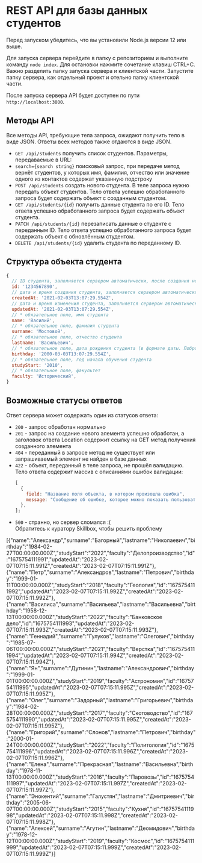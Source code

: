 # REST API для базы данных студентов

Перед запуском убедитесь, что вы установили Node.js версии 12 или выше.

Для запуска сервера перейдите в папку с репозиторием и выполните команду `node index`. Для остановки нажмите сочетание клавиш CTRL+C. Важно разделить папку запуска сервера и клиентской части. Запустите папку сервера, как отдельный проект и отельно папку клиентской части.

После запуска сервера API будет доступен по пути `http://localhost:3000`.

## Методы API

Все методы API, требующие тела запроса, ожидают получить тело в виде JSON. Ответы всех методов также отдаются в виде JSON.

- `GET /api/students` получить список студентов. Параметры, передаваемые в URL:
- `search={search string}` поисковый запрос, при передаче метод вернёт студентов, у которых имя, фамилия, отчество или значение одного из контактов содержат указанную подстроку
- `POST /api/students` создать нового студента. В теле запроса нужно передать объект студентов. Тело ответа успешно обработанного запроса будет содержать объект с созданным студентом.
- `GET /api/students/{id}` получить данные студента по его ID. Тело ответа успешно обработанного запроса будет содержать объект студента.
- `PATCH /api/students/{id}` перезаписать данные о студенте с переданным ID. Тело ответа успешно обработанного запроса будет содержать объект с обновлённым студентом.
- `DELETE /api/students/{id}` удалить студента по переданному ID.

## Структура объекта студента

```javascript
{
  // ID студента, заполняется сервером автоматически, после создания нельзя изменить
  id: '1234567890',
  // дата и время создания студента, заполняется сервером автоматически, после создания нельзя изменить. Это полезная информация, которая может потребоваться для последующей доработки приложения.
  createdAt: '2021-02-03T13:07:29.554Z',
  // дата и время изменения студента, заполняется сервером автоматически при изменении студента. Это полезная информация, которая может потребоваться для последующей доработки приложения.
  updatedAt: '2021-02-03T13:07:29.554Z',
  // * обязательное поле, имя студента
  name: 'Василий',
  // * обязательное поле, фамилия студента
  surname: 'Мостовой',
  // * обязательное поле, отчество студента
  lastname: 'Васильевич',
  // * обязательное поле, дата рождения студента (в формате даты. Побробнее читать о функциях объекта Data)
  birthday: '2000-03-03T13:07:29.554Z',
  // * обязательное поле, год начала обучения студента
  studyStart: '2010',
  // * обязательное поле, факультет
  faculty: 'Исторический',
}
```

## Возможные статусы ответов

Ответ сервера может содержать один из статусов ответа:

- `200` - запрос обработан нормально
- `201` - запрос на создание нового элемента успешно обработан, а заголовок ответа Location содержит ссылку на GET метод получения созданного элемента
- `404` - переданный в запросе метод не существует или запрашиваемый элемент не найден в базе данных
- `422` - объект, переданный в теле запроса, не прошёл валидацию. Тело ответа содержит массив с описаниями ошибок валидации:
  ```javascript
  [
    {
      field: "Название поля объекта, в котором произошла ошибка",
      message: "Сообщение об ошибке, которое можно показать пользователю",
    },
  ];
  ```
- `500` - странно, но сервер сломался :(<br>Обратитесь к куратору Skillbox, чтобы решить проблему

[{"name":"Александр","surname":"Багорный","lastname":"Николаевич","birthday":"1984-02-27T00:00:00.000Z","studyStart":"2022","faculty":"Делопроизводство","id":"1675754111991","updatedAt":"2023-02-07T07:15:11.991Z","createdAt":"2023-02-07T07:15:11.991Z"},{"name":"Петр","surname":"Александров","lastname":"Петрович","birthday":"1999-01-11T00:00:00.000Z","studyStart":"2018","faculty":"Геология","id":"1675754111992","updatedAt":"2023-02-07T07:15:11.992Z","createdAt":"2023-02-07T07:15:11.992Z"},{"name":"Василиса","surname":"Васильева","lastname":"Васильевна","birthday":"1958-12-13T00:00:00.000Z","studyStart":"2022","faculty":"Банковское дело","id":"1675754111993","updatedAt":"2023-02-07T07:15:11.993Z","createdAt":"2023-02-07T07:15:11.993Z"},{"name":"Геннадий","surname":"Гулуков","lastname":"Олегович","birthday":"1985-07-06T00:00:00.000Z","studyStart":"2021","faculty":"Верстка","id":"1675754111994","updatedAt":"2023-02-07T07:15:11.994Z","createdAt":"2023-02-07T07:15:11.994Z"},{"name":"Ян","surname":"Дутинин","lastname":"Александрович","birthday":"1999-01-01T00:00:00.000Z","studyStart":"2019","faculty":"Астрономия","id":"1675754111995","updatedAt":"2023-02-07T07:15:11.995Z","createdAt":"2023-02-07T07:15:11.995Z"},{"name":"Олег","surname":"Задорный","lastname":"Григорьевич","birthday":"1984-02-28T00:00:00.000Z","studyStart":"2017","faculty":"Скотоводство","id":"1675754111990","updatedAt":"2023-02-07T07:15:11.995Z","createdAt":"2023-02-07T07:15:11.995Z"},{"name":"Григорий","surname":"Слонов","lastname":"Петрович","birthday":"2000-01-24T00:00:00.000Z","studyStart":"2022","faculty":"Политология","id":"1675754111996","updatedAt":"2023-02-07T07:15:11.996Z","createdAt":"2023-02-07T07:15:11.996Z"},{"name":"Елена","surname":"Прекрасная","lastname":"Васильевна","birthday":"1978-11-13T00:00:00.000Z","studyStart":"2016","faculty":"Паровозы","id":"1675754111997","updatedAt":"2023-02-07T07:15:11.997Z","createdAt":"2023-02-07T07:15:11.997Z"},{"name":"Энокентий","surname":"Галустян","lastname":"Дмитриевич","birthday":"2005-06-07T00:00:00.000Z","studyStart":"2015","faculty":"Кухня","id":"1675754111998","updatedAt":"2023-02-07T07:15:11.998Z","createdAt":"2023-02-07T07:15:11.998Z"},{"name":"Алексей","surname":"Агутин","lastname":"Деомидович","birthday":"1978-12-12T00:00:00.000Z","studyStart":"2019","faculty":"Космос","id":"1675754111999","updatedAt":"2023-02-07T07:15:11.999Z","createdAt":"2023-02-07T07:15:11.999Z"}]
